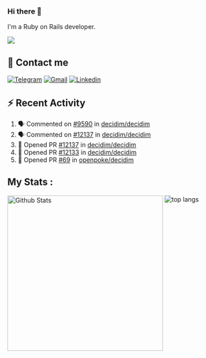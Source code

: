 ### Hi there 👋

I'm a Ruby on Rails developer.

<img src="https://komarev.com/ghpvc/?username=antopalidi&color=blueviolet&style=for-the-badge">

## 📩 Contact me 
[![Telegram](https://img.shields.io/badge/Telegram-2CA5E0?style=for-the-badge&logo=telegram&logoColor=white)](https://t.me/anna_top)
[![Gmail](https://img.shields.io/badge/email-D14836?style=for-the-badge&logo=gmail&logoColor=white)](mailto:topalidisanna@gmail.com)
[![Linkedin](https://img.shields.io/badge/LinkedIn-0077B5?style=for-the-badge&logo=linkedin&logoColor=white)](https://www.linkedin.com/in/topalidi/)
<!-- [![Codewars](https://img.shields.io/badge/Codewars-B1361E?style=for-the-badge&logo=Codewars&logoColor=white)](https://www.codewars.com/users/antopalidi) -->

## :zap: Recent Activity

<!--START_SECTION:activity-->
1. 🗣 Commented on [#9590](https://github.com/decidim/decidim/issues/9590#issuecomment-1851624643) in [decidim/decidim](https://github.com/decidim/decidim)
2. 🗣 Commented on [#12137](https://github.com/decidim/decidim/pull/12137#issuecomment-1851505676) in [decidim/decidim](https://github.com/decidim/decidim)
3. 💪 Opened PR [#12137](https://github.com/decidim/decidim/pull/12137) in [decidim/decidim](https://github.com/decidim/decidim)
4. 💪 Opened PR [#12133](https://github.com/decidim/decidim/pull/12133) in [decidim/decidim](https://github.com/decidim/decidim)
5. 💪 Opened PR [#69](https://github.com/openpoke/decidim/pull/69) in [openpoke/decidim](https://github.com/openpoke/decidim)
<!--END_SECTION:activity-->

## My Stats :
<!--
<img alt="activity" src="https://streak-stats.demolab.com?user=antopalidi" />
-->
<div>
<img align="top" width="350px" alt="Github Stats" src="https://github-readme-stats-1-brown.vercel.app/api?username=antopalidi&count_private=true&show_icons=true&hide_border=true" />
<img align="top" alt="top langs" src="https://github-readme-stats-1-brown.vercel.app/api/top-langs/?username=antopalidi&layout=compact" />
 </div>
<!--
#### [My CV](https://antopalidi.github.io/my_cv/)
-->

<!--
**antopalidi/antopalidi** is a ✨ _special_ ✨ repository because its `README.md` (this file) appears on your GitHub profile.
-->
